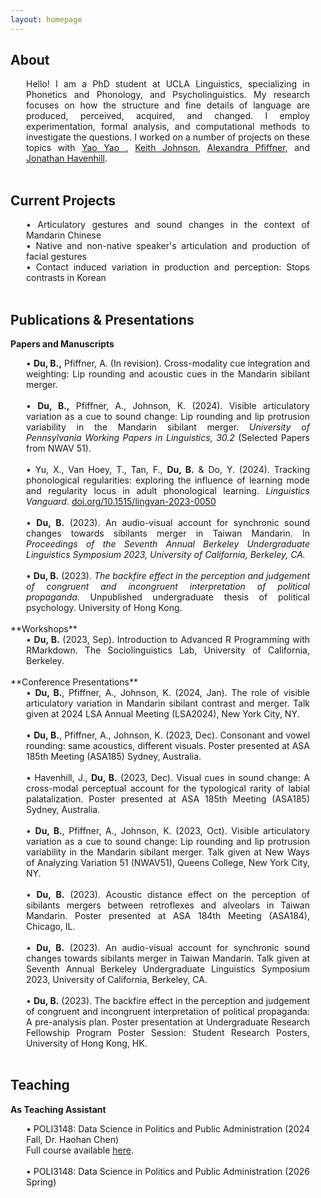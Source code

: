 ```yaml
---
layout: homepage
---
```


## About

<style>
div {
  margin-right: 25px;
  margin-left: 25px;
}
</style>
<div style="text-align: justify">
Hello! I am a PhD student at UCLA Linguistics, specializing in Phonetics and Phonology, and Psycholinguistics. My research focuses on how the structure and fine details of language are produced, perceived, acquired, and changed. I employ experimentation, formal analysis, and computational methods to investigate the questions. I worked on a number of projects on these topics with <a href = "https://research.polyu.edu.hk/en/persons/yao-yao"> Yao Yao </a>, <a href="https://linguistics.berkeley.edu/~kjohnson/"> Keith Johnson</a>, <a href="https://www.alexandra-pfiffner.com/"> Alexandra Pfiffner</a>, and <a href="https://Jhavenhill.com"> Jonathan Havenhill</a>.
<br>
<br>

</div>
<p></p>

## Current Projects

<div style="text-align: justify">
&#8226; Articulatory gestures and sound changes in the context of Mandarin Chinese
<br>
&#8226; Native and non-native speaker's articulation and production of facial gestures
<br>
&#8226; Contact induced variation in production and perception: Stops contrasts in Korean
</div>
<br>

## Publications & Presentations

**Papers and Manuscripts**

<div style="text-align: justify">
&#8226; <b>Du, B.,</b> Pfiffner, A. (In revision). Cross-modality cue integration and weighting: Lip rounding and acoustic cues in the Mandarin sibilant merger.
<br>
<br>
&#8226; <b>Du, B.,</b> Pfiffner, A., Johnson, K. (2024). Visible articulatory variation as a cue to sound change: Lip rounding and lip protrusion variability in the Mandarin sibilant merger. <i>University of Pennsylvania Working Papers in Linguistics, 30.2</i> (Selected Papers from NWAV 51).
<br>
<br>
&#8226; Yu, X., Van Hoey, T., Tan, F., <b>Du, B.</b> & Do, Y. (2024). Tracking phonological regularities: exploring the influence of learning mode and regularity locus in adult phonological learning. <i>Linguistics Vanguard</i>. <a href="https://doi.org/10.1515/lingvan-2023-0050" target="_blank">doi.org/10.1515/lingvan-2023-0050</a>
<br>
<br>
&#8226; <b>Du, B.</b> (2023). An audio-visual account for synchronic sound changes towards sibilants merger in Taiwan Mandarin. In <i>Proceedings of the Seventh Annual Berkeley Undergraduate Linguistics Symposium 2023, University of California, Berkeley, CA.</i>
<br>
<br>
&#8226; <b>Du, B.</b> (2023). <i>The backfire effect in the perception and judgement of congruent and incongruent interpretation of political propaganda.</i> Unpublished undergraduate thesis of political psychology. University of Hong Kong.
</div>
<br>
**Workshops**

<div style="text-align: justify">
&#8226; <b>Du, B.</b> (2023, Sep). Introduction to Advanced R Programming with RMarkdown. The Sociolinguistics Lab, University of California, Berkeley.
</div>
<br>
**Conference Presentations**
<div style="text-align: justify">
&#8226; <b>Du, B.</b>, Pfiffner, A., Johnson, K. (2024, Jan). The role of visible articulatory variation in Mandarin sibilant contrast and merger. Talk given at 2024 LSA Annual Meeting (LSA2024), New York City, NY.
<br>
<br>
&#8226; <b>Du, B.</b>, Pfiffner, A., Johnson, K. (2023, Dec). Consonant and vowel rounding: same acoustics, different visuals. Poster presented at ASA 185th Meeting (ASA185) Sydney, Australia.
<br>
<br>
&#8226; Havenhill, J., <b>Du, B.</b> (2023, Dec). Visual cues in sound change: A cross-modal perceptual account for the typological rarity of labial palatalization. Poster presented at ASA 185th Meeting (ASA185) Sydney, Australia.
<br>
<br>
&#8226; <b>Du, B.</b>, Pfiffner, A., Johnson, K. (2023, Oct). Visible articulatory variation as a cue to sound change: Lip rounding and lip protrusion variability in the Mandarin sibilant merger. Talk given at New Ways of Analyzing Variation 51 (NWAV51), Queens College, New York City, NY.
<br>
<br>
&#8226; <b>Du, B.</b> (2023). Acoustic distance effect on the perception of sibilants mergers between retroflexes and alveolars in Taiwan Mandarin. Poster presented at ASA 184th Meeting (ASA184), Chicago, IL.
<br>
<br>
&#8226; <b>Du, B.</b> (2023). An audio-visual account for synchronic sound changes towards sibilants merger in Taiwan Mandarin. Talk given at Seventh Annual Berkeley Undergraduate Linguistics Symposium 2023, University of California, Berkeley, CA.
<br>
<br>
&#8226; <b>Du, B.</b> (2023). The backfire effect in the perception and judgement of congruent and incongruent interpretation of political propaganda: A pre-analysis plan. Poster presentation at Undergraduate Research Fellowship Program Poster Session: Student Research Posters, University of Hong Kong, HK.
</div>
<br>

## Teaching

**As Teaching Assistant**
<div style="text-align: justify">
&#8226; POLI3148: Data Science in Politics and Public Administration (2024 Fall, Dr. Haohan Chen)
<br> 
Full course available <a href="https://github.com/haohanchen/dasppa-24f-hku" target="_blank">here</a>.
</div>
<br>
<div style="text-align: justify">
&#8226; POLI3148: Data Science in Politics and Public Administration (2026 Spring)
<br>
</div>
<br>
<p></p>
